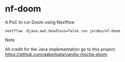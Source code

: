 # nf-doom

A PoC to run Doom using Nextflow

```
nextflow -Djava.awt.headless=false run jordeu/nf-doom
```

> [!NOTE]
> All credit for the Java implementation go to this project: https://github.com/gaborbata/vanilla-mocha-doom

